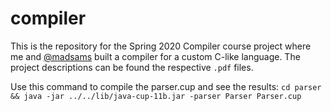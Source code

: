   # compiler
 This is the repository for the Spring 2020 Compiler course project where me and [@madsams](https://github.com/madsams) built a compiler for a custom C-like language. The project descriptions can be found the respective `.pdf` files.

Use this command to compile the parser.cup and see the results:
`cd parser && java -jar ../../lib/java-cup-11b.jar -parser Parser Parser.cup`
